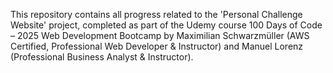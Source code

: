 This repository contains all progress related to the 'Personal Challenge Website' project, completed as part of the Udemy course 100 Days of Code – 2025 Web Development Bootcamp by Maximilian Schwarzmüller (AWS Certified, Professional Web Developer & Instructor) and Manuel Lorenz (Professional Business Analyst & Instructor).
